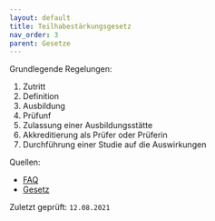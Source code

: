 ```yaml
---
layout: default
title: Teilhabestärkungsgesetz
nav_order: 3
parent: Gesetze
---
```


Grundlegende Regelungen:

1.  Zutritt
2.  Definition
3.  Ausbildung
4.  Prüfunf
5.  Zulassung einer Ausbildungsstätte
6.  Akkreditierung als Prüfer oder Prüferin
7.  Durchführung einer Studie auf die Auswirkungen

Quellen:

 + [FAQ](https://www.bmas.de/DE/Soziales/Teilhabe-und-Inklusion/Politik-fuer-Menschen-mit-Behinderungen/Fragen-und-Antworten-Assistenzhunde/faq-assistenzhunde.html)
 + [Gesetz](https://www.gesetze-im-internet.de/bgg/)

Zuletzt geprüft: `12.08.2021`